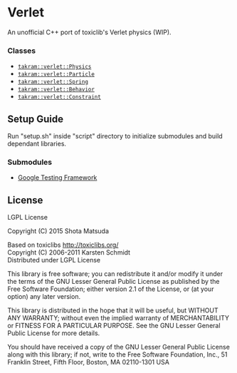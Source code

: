 Verlet
======

An unofficial C++ port of toxiclib's Verlet physics (WIP).

### Classes

- [`takram::verlet::Physics`](src/takram/verlet/physics.h)
- [`takram::verlet::Particle`](src/takram/verlet/particle.h)
- [`takram::verlet::Spring`](src/takram/verlet/spring.h)
- [`takram::verlet::Behavior`](src/takram/verlet/behavior/behavior.h)
- [`takram::verlet::Constraint`](src/takram/verlet/constraint/constraint.h)

## Setup Guide

Run "setup.sh" inside "script" directory to initialize submodules and build dependant libraries.

### Submodules

- [Google Testing Framework](https://chromium.googlesource.com/external/googletest)

## License

LGPL License

Copyright (C) 2015 Shota Matsuda

Based on toxiclibs http://toxiclibs.org/<br>
Copyright (C) 2006-2011 Karsten Schmidt<br>
Distributed under LGPL License

This library is free software; you can redistribute it and/or
modify it under the terms of the GNU Lesser General Public
License as published by the Free Software Foundation; either
version 2.1 of the License, or (at your option) any later version.

This library is distributed in the hope that it will be useful,
but WITHOUT ANY WARRANTY; without even the implied warranty of
MERCHANTABILITY or FITNESS FOR A PARTICULAR PURPOSE.  See the GNU
Lesser General Public License for more details.

You should have received a copy of the GNU Lesser General Public
License along with this library; if not, write to the Free Software
Foundation, Inc., 51 Franklin Street, Fifth Floor, Boston, MA 02110-1301 USA
